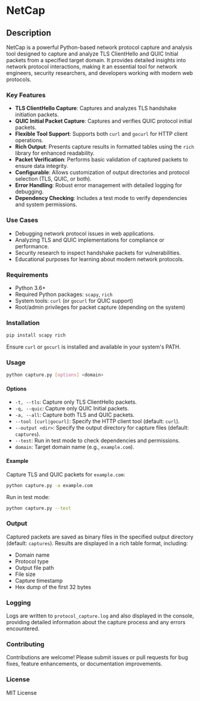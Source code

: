 # NetCap

## Description

NetCap is a powerful Python-based network protocol capture and analysis tool designed to capture and analyze TLS ClientHello and QUIC Initial packets from a specified target domain. It provides detailed insights into network protocol interactions, making it an essential tool for network engineers, security researchers, and developers working with modern web protocols.

### Key Features
- **TLS ClientHello Capture**: Captures and analyzes TLS handshake initiation packets.
- **QUIC Initial Packet Capture**: Captures and verifies QUIC protocol initial packets.
- **Flexible Tool Support**: Supports both `curl` and `gocurl` for HTTP client operations.
- **Rich Output**: Presents capture results in formatted tables using the `rich` library for enhanced readability.
- **Packet Verification**: Performs basic validation of captured packets to ensure data integrity.
- **Configurable**: Allows customization of output directories and protocol selection (TLS, QUIC, or both).
- **Error Handling**: Robust error management with detailed logging for debugging.
- **Dependency Checking**: Includes a test mode to verify dependencies and system permissions.

### Use Cases
- Debugging network protocol issues in web applications.
- Analyzing TLS and QUIC implementations for compliance or performance.
- Security research to inspect handshake packets for vulnerabilities.
- Educational purposes for learning about modern network protocols.

### Requirements
- Python 3.6+
- Required Python packages: `scapy`, `rich`
- System tools: `curl` (or `gocurl` for QUIC support)
- Root/admin privileges for packet capture (depending on the system)

### Installation
```bash
pip install scapy rich
```

Ensure `curl` or `gocurl` is installed and available in your system's PATH.

### Usage
```bash
python capture.py [options] <domain>
```

#### Options
- `-t, --tls`: Capture only TLS ClientHello packets.
- `-q, --quic`: Capture only QUIC Initial packets.
- `-a, --all`: Capture both TLS and QUIC packets.
- `--tool [curl|gocurl]`: Specify the HTTP client tool (default: `curl`).
- `--output <dir>`: Specify the output directory for capture files (default: `captures`).
- `--test`: Run in test mode to check dependencies and permissions.
- `domain`: Target domain name (e.g., `example.com`).

#### Example
Capture TLS and QUIC packets for `example.com`:
```bash
python capture.py -a example.com
```

Run in test mode:
```bash
python capture.py --test
```

### Output
Captured packets are saved as binary files in the specified output directory (default: `captures`). Results are displayed in a rich table format, including:
- Domain name
- Protocol type
- Output file path
- File size
- Capture timestamp
- Hex dump of the first 32 bytes

### Logging
Logs are written to `protocol_capture.log` and also displayed in the console, providing detailed information about the capture process and any errors encountered.

### Contributing
Contributions are welcome! Please submit issues or pull requests for bug fixes, feature enhancements, or documentation improvements.

### License
MIT License
